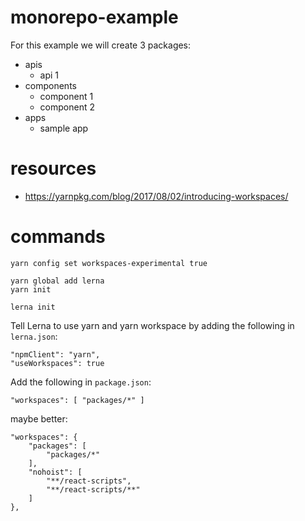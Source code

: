 # monorepo-example

For this example we will create 3 packages:

- apis
    - api 1
- components
    - component 1
    - component 2
- apps    
    - sample app

# resources

- https://yarnpkg.com/blog/2017/08/02/introducing-workspaces/

# commands
    
    yarn config set workspaces-experimental true
    
    yarn global add lerna
    yarn init
    
    lerna init
    
Tell Lerna to use yarn and yarn workspace by adding the following in `lerna.json`:

    "npmClient": "yarn",
    "useWorkspaces": true
    
Add the following in `package.json`:    
    
    "workspaces": [ "packages/*" ]

maybe better:

    "workspaces": {
        "packages": [
            "packages/*"
        ],
        "nohoist": [
            "**/react-scripts",
            "**/react-scripts/**"
        ]
    },
    
